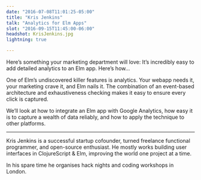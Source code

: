 ```yaml
---
date: "2016-07-08T11:01:25-05:00"
title: "Kris Jenkins"
talk: "Analytics for Elm Apps"
slot: "2016-09-15T11:45:00-06:00"
headshot: KrisJenkins.jpg
lightning: true

---
```


Here’s something your marketing department will love: It’s incredibly easy to
add detailed analytics to an Elm app. Here’s how&hellip;

<!--more-->

One of Elm’s undiscovered killer features is analytics. Your webapp needs it,
your marketing crave it, and Elm nails it. The combination of an event-based
architecture and exhaustiveness checking makes it easy to ensure every click is
captured.

We’ll look at how to integrate an Elm app with Google Analytics, how easy it is
to capture a wealth of data reliably, and how to apply the technique to other
platforms.

---

Kris Jenkins is a successful startup cofounder, turned freelance functional
programmer, and open-source enthusiast. He mostly works building user interfaces
in ClojureScript & Elm, improving the world one project at a time.

In his spare time he organises hack nights and coding workshops in London.
